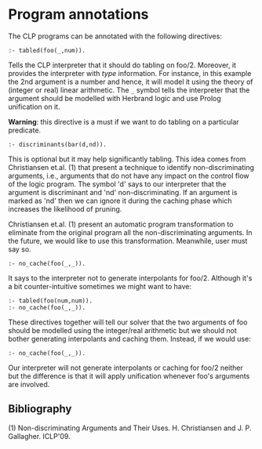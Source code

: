 # Program annotations #

The CLP programs can be annotated with the following directives:

```
:- tabled(foo(_,num)).
```

Tells the CLP interpreter that it should do tabling on foo/2. Moreover, it provides the interpreter with _type_ information. For instance, in this example the 2nd argument is a number and hence, it will model it using the theory of (integer or real) linear arithmetic. The `_` symbol tells the interpreter that the argument should be modelled with Herbrand logic and use Prolog unification on it.

**Warning**: this directive is a must if we want to do tabling on a particular predicate.

```
:- discriminants(bar(d,nd)).
```

This is optional but it may help significantly tabling.  This idea
comes from Christiansen et.al. (1) that present a technique to
identify non-discriminating arguments, i.e., arguments that do not
have any impact on the control flow of the logic program. The symbol
'd' says to our interpreter that the argument is discriminant and 'nd'
non-discriminating. If an argument is marked as 'nd' then we can ignore it during the caching phase which increases the likelihood of pruning.

Christiansen et.al. (1) present an automatic program transformation to eliminate from the
original program all the non-discriminating arguments. In the future,
we would like to use this transformation. Meanwhile, user must say so.

```
:- no_cache(foo(_,_)).
```

It says to the interpreter not to generate interpolants for foo/2. Although it's a bit counter-intuitive sometimes we might want to have:

```
:- tabled(foo(num,num)).
:- no_cache(foo(_,_)).
```

These directives together will tell our solver that the two arguments of foo should be modelled using the integer/real arithmetic but we should not bother generating interpolants and caching them. Instead, if we would use:

```
:- no_cache(foo(_,_)).
```

Our interpreter will not generate interpolants or caching for foo/2 neither but the difference is that it will apply unification whenever foo's arguments are involved.


## Bibliography ##

(1) Non-discriminating Arguments and Their Uses. H. Christiansen and J. P. Gallagher. ICLP'09.